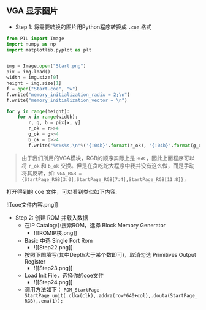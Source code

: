 ## VGA 显示图片

- Step 1: 将需要转换的图片用Python程序转换成 `.coe` 格式

```python
from PIL import Image
import numpy as np
import matplotlib.pyplot as plt


img = Image.open("Start.png")
pix = img.load()
width = img.size[0]
height = img.size[1]
f = open("Start.coe", "w")
f.write("memory_initialization_radix = 2;\n")
f.write("memory_initialization_vector = \n")

for y in range(height):
    for x in range(width):
        r, g, b = pix[x, y]
        r_ok = r>>4
        g_ok = g>>4
        b_ok = b>>4
        f.write("%s%s%s,\n"%('{:04b}'.format(r_ok), '{:04b}'.format(g_ok), '{:04b}'.format(b_ok),))
```

> 由于我们所用的VGA模块，RGB的顺序实际上是 `BGR` ，因此上面程序可以将 `r_ok` 和 `b_ok` 交换。但是在贪吃蛇大程序中我并没有这么做，而是手动将其反转，如: `VGA_RGB = {StartPage_RGB[3:0],StartPage_RGB[7:4],StartPage_RGB[11:8]};`

打开得到的 coe 文件，可以看到类似如下内容:

![[coe文件内容.png]]

- Step 2: 创建 ROM 并载入数据
	- 在IP Catalog中搜索ROM，选择 Block Memory Generator
		- ![[ROMIP核.png]]
	- Basic 中选 Single Port Rom
		- ![[Step22.png]]
	- 按照下图填写(其中Depth大于某个数即可)，取消勾选 Primitives Output Register
		- ![[Step23.png]]
	- Load Init File，选择你的coe文件
		- ![[Step24.png]]
	- 调用方法如下： `ROM_StartPage StartPage_unit(.clka(clk),.addra(row*640+col),.douta(StartPage_RGB),.ena(1));`






